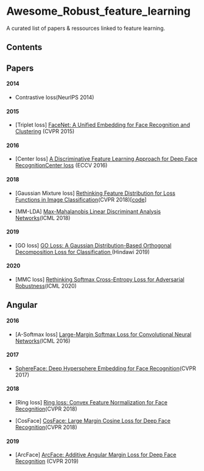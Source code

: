 # Awesome_Robust_feature_learning
A curated list of papers & ressources linked to feature learning.


## Contents



## Papers 

#### 2014
- Contrastive loss(NeurIPS 2014)
#### 2015
- [Triplet loss]
[FaceNet: A Unified Embedding for Face Recognition and Clustering](https://arxiv.org/pdf/1503.03832.pdf) (CVPR 2015)
#### 2016
- [Center loss]
[A Discriminative Feature Learning Approach for Deep Face RecognitionCenter loss](https://ydwen.github.io/papers/WenECCV16.pdf)
(ECCV 2016)
#### 2018
- [Gaussian Mixture loss]
[Rethinking Feature Distribution for Loss Functions in Image Classification](https://arxiv.org/pdf/1803.02988.pdf)(CVPR 2018)[[code](https://github.com/WeitaoVan/L-GM-loss)]

- [MM-LDA] 
[Max-Mahalanobis Linear Discriminant Analysis Networks](https://arxiv.org/pdf/1802.09308.pdf)(ICML 2018)
#### 2019
- [GO loss] 
[GO Loss: A Gaussian Distribution-Based Orthogonal Decomposition Loss for Classification ](http://downloads.hindawi.com/journals/complexity/2019/9206053.pdf)(Hindawi 2019)

#### 2020
- [MMC loss] 
[Rethinking Softmax Cross-Entropy Loss for Adversarial Robustness](https://arxiv.org/pdf/1905.10626.pdf)(ICML 2020)

## Angular

#### 2016
- [A-Softmax loss] 
[Large-Margin Softmax Loss for Convolutional Neural Networks](https://arxiv.org/pdf/1612.02295.pdf)(ICML 2016)

#### 2017
- [SphereFace: Deep Hypersphere Embedding for Face Recognition](https://arxiv.org/pdf/1704.08063.pdf)(CVPR 2017)

#### 2018
- [Ring loss] 
[Ring loss: Convex Feature Normalization for Face Recognition](https://arxiv.org/pdf/1803.00130.pdf)(CVPR 2018)

- [CosFace] 
[CosFace: Large Margin Cosine Loss for Deep Face Recognition](https://arxiv.org/pdf/1801.09414.pdf)(CVPR 2018)

#### 2019
- [ArcFace] 
[ArcFace: Additive Angular Margin Loss for Deep Face Recognition](https://arxiv.org/pdf/1801.07698.pdf) (CVPR 2019)
